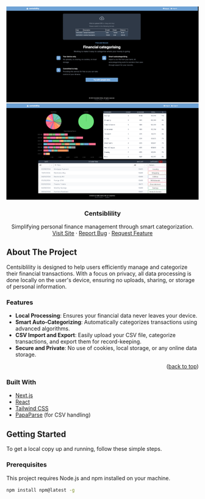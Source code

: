<a name="readme-top"></a>

<!-- PROJECT LOGO -->
<br />
<div align="center">
  <a href="https://github.com/mitchellabrouwer/centsiblility">
    <div align="center" style="width: 100%; text-align: center;">
      <img src="public/screenshots/Screenshot1.png" alt="Logo" style="max-width: 100%; height: auto;">
      <img src="public/screenshots/Screenshot2.png" alt="Logo" style="max-width: 100%; height: auto;">
    </div>
  </a>

<h3 align="center">Centsiblility</h3>

  <p align="center">
    Simplifying personal finance management through smart categorization.
    <br />
    <a href="https://financial-categoriser.vercel.app/">Visit Site</a>
    ·
    <a href="https://github.com/mitchellabrouwer/centsiblility/issues">Report Bug</a>
    ·
    <a href="https://github.com/mitchellabrouwer/centsiblility/issues">Request Feature</a>
  </p>
</div>

<!-- ABOUT THE PROJECT -->
## About The Project

Centsiblility is designed to help users efficiently manage and categorize their financial transactions. With a focus on privacy, all data processing is done locally on the user's device, ensuring no uploads, sharing, or storage of personal information.

### Features

- **Local Processing**: Ensures your financial data never leaves your device.
- **Smart Auto-Categorizing**: Automatically categorizes transactions using advanced algorithms.
- **CSV Import and Export**: Easily upload your CSV file, categorize transactions, and export them for record-keeping.
- **Secure and Private**: No use of cookies, local storage, or any online data storage.

<p align="right">(<a href="#readme-top">back to top</a>)</p>

### Built With

- [Next.js](https://nextjs.org/)
- [React](https://reactjs.org/)
- [Tailwind CSS](https://tailwindcss.com/)
- [PapaParse](https://www.papaparse.com/) (for CSV handling)

<!-- GETTING STARTED -->
## Getting Started

To get a local copy up and running, follow these simple steps.

### Prerequisites

This project requires Node.js and npm installed on your machine.
```sh
npm install npm@latest -g
